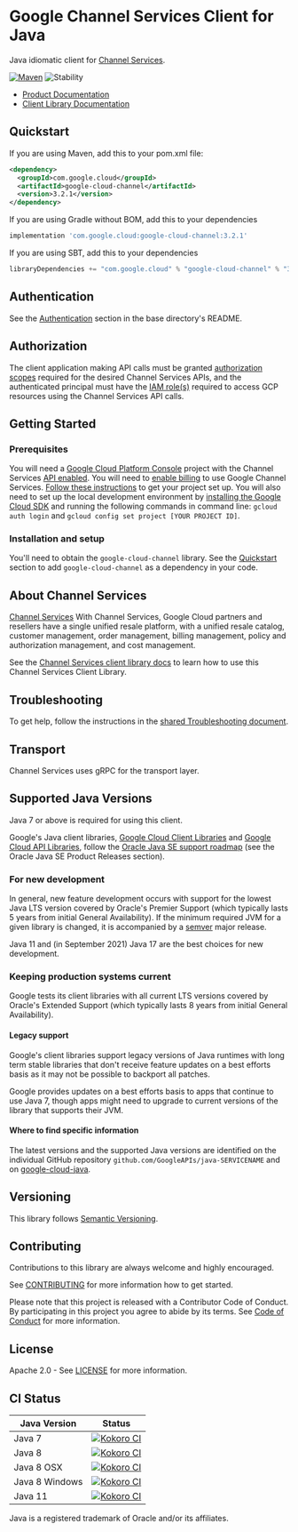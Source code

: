 # Google Channel Services Client for Java

Java idiomatic client for [Channel Services][product-docs].

[![Maven][maven-version-image]][maven-version-link]
![Stability][stability-image]

- [Product Documentation][product-docs]
- [Client Library Documentation][javadocs]


## Quickstart


If you are using Maven, add this to your pom.xml file:


```xml
<dependency>
  <groupId>com.google.cloud</groupId>
  <artifactId>google-cloud-channel</artifactId>
  <version>3.2.1</version>
</dependency>

```

If you are using Gradle without BOM, add this to your dependencies

```Groovy
implementation 'com.google.cloud:google-cloud-channel:3.2.1'
```

If you are using SBT, add this to your dependencies

```Scala
libraryDependencies += "com.google.cloud" % "google-cloud-channel" % "3.2.1"
```

## Authentication

See the [Authentication][authentication] section in the base directory's README.

## Authorization

The client application making API calls must be granted [authorization scopes][auth-scopes] required for the desired Channel Services APIs, and the authenticated principal must have the [IAM role(s)][predefined-iam-roles] required to access GCP resources using the Channel Services API calls.

## Getting Started

### Prerequisites

You will need a [Google Cloud Platform Console][developer-console] project with the Channel Services [API enabled][enable-api].
You will need to [enable billing][enable-billing] to use Google Channel Services.
[Follow these instructions][create-project] to get your project set up. You will also need to set up the local development environment by
[installing the Google Cloud SDK][cloud-sdk] and running the following commands in command line:
`gcloud auth login` and `gcloud config set project [YOUR PROJECT ID]`.

### Installation and setup

You'll need to obtain the `google-cloud-channel` library.  See the [Quickstart](#quickstart) section
to add `google-cloud-channel` as a dependency in your code.

## About Channel Services


[Channel Services][product-docs] With Channel Services, Google Cloud partners and resellers have a single unified resale platform, with a unified resale catalog, customer management, order management, billing management, policy and authorization management, and cost management.

See the [Channel Services client library docs][javadocs] to learn how to
use this Channel Services Client Library.






## Troubleshooting

To get help, follow the instructions in the [shared Troubleshooting document][troubleshooting].

## Transport

Channel Services uses gRPC for the transport layer.

## Supported Java Versions

Java 7 or above is required for using this client.

Google's Java client libraries,
[Google Cloud Client Libraries][cloudlibs]
and
[Google Cloud API Libraries][apilibs],
follow the
[Oracle Java SE support roadmap][oracle]
(see the Oracle Java SE Product Releases section).

### For new development

In general, new feature development occurs with support for the lowest Java
LTS version covered by  Oracle's Premier Support (which typically lasts 5 years
from initial General Availability). If the minimum required JVM for a given
library is changed, it is accompanied by a [semver][semver] major release.

Java 11 and (in September 2021) Java 17 are the best choices for new
development.

### Keeping production systems current

Google tests its client libraries with all current LTS versions covered by
Oracle's Extended Support (which typically lasts 8 years from initial
General Availability).

#### Legacy support

Google's client libraries support legacy versions of Java runtimes with long
term stable libraries that don't receive feature updates on a best efforts basis
as it may not be possible to backport all patches.

Google provides updates on a best efforts basis to apps that continue to use
Java 7, though apps might need to upgrade to current versions of the library
that supports their JVM.

#### Where to find specific information

The latest versions and the supported Java versions are identified on
the individual GitHub repository `github.com/GoogleAPIs/java-SERVICENAME`
and on [google-cloud-java][g-c-j].

## Versioning


This library follows [Semantic Versioning](http://semver.org/).



## Contributing


Contributions to this library are always welcome and highly encouraged.

See [CONTRIBUTING][contributing] for more information how to get started.

Please note that this project is released with a Contributor Code of Conduct. By participating in
this project you agree to abide by its terms. See [Code of Conduct][code-of-conduct] for more
information.


## License

Apache 2.0 - See [LICENSE][license] for more information.

## CI Status

Java Version | Status
------------ | ------
Java 7 | [![Kokoro CI][kokoro-badge-image-1]][kokoro-badge-link-1]
Java 8 | [![Kokoro CI][kokoro-badge-image-2]][kokoro-badge-link-2]
Java 8 OSX | [![Kokoro CI][kokoro-badge-image-3]][kokoro-badge-link-3]
Java 8 Windows | [![Kokoro CI][kokoro-badge-image-4]][kokoro-badge-link-4]
Java 11 | [![Kokoro CI][kokoro-badge-image-5]][kokoro-badge-link-5]

Java is a registered trademark of Oracle and/or its affiliates.

[product-docs]: https://cloud.google.com/channel/docs
[javadocs]: https://googleapis.dev/java/google-cloud-channel/latest/index.html
[kokoro-badge-image-1]: http://storage.googleapis.com/cloud-devrel-public/java/badges/java-channel/java7.svg
[kokoro-badge-link-1]: http://storage.googleapis.com/cloud-devrel-public/java/badges/java-channel/java7.html
[kokoro-badge-image-2]: http://storage.googleapis.com/cloud-devrel-public/java/badges/java-channel/java8.svg
[kokoro-badge-link-2]: http://storage.googleapis.com/cloud-devrel-public/java/badges/java-channel/java8.html
[kokoro-badge-image-3]: http://storage.googleapis.com/cloud-devrel-public/java/badges/java-channel/java8-osx.svg
[kokoro-badge-link-3]: http://storage.googleapis.com/cloud-devrel-public/java/badges/java-channel/java8-osx.html
[kokoro-badge-image-4]: http://storage.googleapis.com/cloud-devrel-public/java/badges/java-channel/java8-win.svg
[kokoro-badge-link-4]: http://storage.googleapis.com/cloud-devrel-public/java/badges/java-channel/java8-win.html
[kokoro-badge-image-5]: http://storage.googleapis.com/cloud-devrel-public/java/badges/java-channel/java11.svg
[kokoro-badge-link-5]: http://storage.googleapis.com/cloud-devrel-public/java/badges/java-channel/java11.html
[stability-image]: https://img.shields.io/badge/stability-ga-green
[maven-version-image]: https://img.shields.io/maven-central/v/com.google.cloud/google-cloud-channel.svg
[maven-version-link]: https://search.maven.org/search?q=g:com.google.cloud%20AND%20a:google-cloud-channel&core=gav
[authentication]: https://github.com/googleapis/google-cloud-java#authentication
[auth-scopes]: https://developers.google.com/identity/protocols/oauth2/scopes
[predefined-iam-roles]: https://cloud.google.com/iam/docs/understanding-roles#predefined_roles
[iam-policy]: https://cloud.google.com/iam/docs/overview#cloud-iam-policy
[developer-console]: https://console.developers.google.com/
[create-project]: https://cloud.google.com/resource-manager/docs/creating-managing-projects
[cloud-sdk]: https://cloud.google.com/sdk/
[troubleshooting]: https://github.com/googleapis/google-cloud-common/blob/main/troubleshooting/readme.md#troubleshooting
[contributing]: https://github.com/googleapis/java-channel/blob/main/CONTRIBUTING.md
[code-of-conduct]: https://github.com/googleapis/java-channel/blob/main/CODE_OF_CONDUCT.md#contributor-code-of-conduct
[license]: https://github.com/googleapis/java-channel/blob/main/LICENSE
[enable-billing]: https://cloud.google.com/apis/docs/getting-started#enabling_billing
[enable-api]: https://console.cloud.google.com/flows/enableapi?apiid=cloudchannel.googleapis.com
[libraries-bom]: https://github.com/GoogleCloudPlatform/cloud-opensource-java/wiki/The-Google-Cloud-Platform-Libraries-BOM
[shell_img]: https://gstatic.com/cloudssh/images/open-btn.png

[semver]: https://semver.org/
[cloudlibs]: https://cloud.google.com/apis/docs/client-libraries-explained
[apilibs]: https://cloud.google.com/apis/docs/client-libraries-explained#google_api_client_libraries
[oracle]: https://www.oracle.com/java/technologies/java-se-support-roadmap.html
[g-c-j]: http://github.com/googleapis/google-cloud-java
